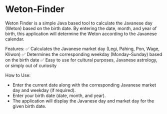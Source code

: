 # Weton-Finder

Weton Finder is a simple Java based tool to calculate the Javanese day (Weton) based on the birth date. By entering the date, month, and year of birth, this application will determine the Weton according to the Javanese calendar.

Features:
✅ Calculates the Javanese market day (Legi, Pahing, Pon, Wage, Kliwon)
✅ Determines the corresponding weekday (Monday–Sunday) based on the birth date
✅ Easy to use for cultural purposes, Javanese astrology, or simply out of curiosity

How to Use:
- Enter the current date along with the corresponding Javanese market day and weekday (if required).
- Enter your birth date (date, month, and year).
- The application will display the Javanese day and market day for the given birth date.
